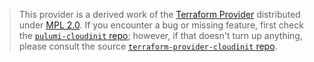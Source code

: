 > This provider is a derived work of the [Terraform Provider](https://github.com/hashicorp/terraform-provider-cloudinit)
> distributed under [MPL 2.0](https://www.mozilla.org/en-US/MPL/2.0/). If you encounter a bug or missing feature,
> first check the [`pulumi-cloudinit` repo](https://github.com/pulumi/pulumi-cloudinit/issues); however, if that doesn't turn up anything,
> please consult the source [`terraform-provider-cloudinit` repo](https://github.com/hashicorp/terraform-provider-cloudinit/issues).